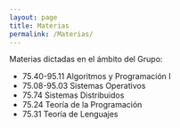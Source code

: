 ```yaml
---
layout: page
title: Materias
permalink: /Materias/
---
```


Materias dictadas en el ámbito del Grupo:

* 75.40-95.11 Algoritmos y Programación I 
* 75.08-95.03 Sistemas Operativos
* 75.74       Sistemas Distribuidos
* 75.24       Teoría de la Programación
* 75.31       Teoría de Lenguajes


